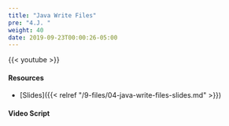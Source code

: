 ```yaml
---
title: "Java Write Files"
pre: "4.J. "
weight: 40
date: 2019-09-23T00:00:26-05:00
---
```


{{< youtube  >}}

#### Resources

* [Slides]({{< relref "/9-files/04-java-write-files-slides.md" >}})

#### Video Script
